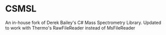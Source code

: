 # CSMSL
An in-house fork of Derek Bailey's C# Mass Spectrometry Library. Updated to work with Thermo's RawFileReader instead of MsFileReader
